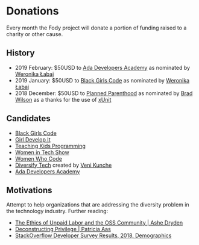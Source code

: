 # Donations

Every month the Fody project will donate a portion of funding raised to a charity or other cause.


## History

 * 2019 February: $50USD to [Ada Developers Academy](https://www.adadevelopersacademy.org) as nominated by [Weronika Łabaj](https://weronikalabaj.com/)
 * 2019 January: $50USD to [Black Girls Code](http://www.blackgirlscode.com) as nominated by [Weronika Łabaj](https://weronikalabaj.com/)
 * 2018 December: $50USD to [Planned Parenthood](https://www.plannedparenthood.org) as nominated by [Brad Wilson](https://twitter.com/BradWilson) as a thanks for the use of [xUnit](https://xunit.github.io/)


## Candidates

 * [Black Girls Code](http://www.blackgirlscode.com)
 * [Girl Develop It](https://www.girldevelopit.com)
 * [Teaching Kids Programming](http://teachingkidsprogramming.org)
 * [Women in Tech Show](http://podcast.womenintechshow.com)
 * [Women Who Code](https://www.womenwhocode.com/)
 * [Diversify Tech](https://www.diversifytech.co) created by [Veni Kunche](https://www.patreon.com/venikunche)
 * [Ada Developers Academy](https://www.adadevelopersacademy.org)


## Motivations

Attempt to help organizations that are addressing the diversity problem in the technology industry. Further reading:

 * [The Ethics of Unpaid Labor and the OSS Community | Ashe Dryden](https://www.ashedryden.com/blog/the-ethics-of-unpaid-labor-and-the-oss-community)
 * [Deconstructing Privilege | Patricia Aas](https://vimeo.com/285097367)
 * [StackOverflow Developer Survey Results, 2018, Demographics](https://insights.stackoverflow.com/survey/2018/#demographics)
